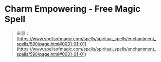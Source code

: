 <!--yml
category: 未分类
date: 2024-06-12 18:33:23
-->

# Charm Empowering - Free Magic Spell

> 来源：[https://www.spellsofmagic.com/spells/spiritual_spells/enchantment_spells/590/page.html#0001-01-01](https://www.spellsofmagic.com/spells/spiritual_spells/enchantment_spells/590/page.html#0001-01-01)
